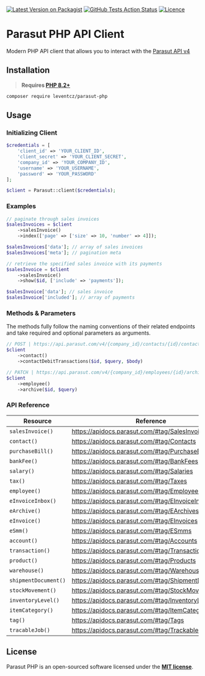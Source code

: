 [![Latest Version on Packagist](https://img.shields.io/packagist/v/leventcz/parasut-php.svg?style=flat-square)](https://packagist.org/packages/leventcz/parasut-php)
[![GitHub Tests Action Status](https://img.shields.io/github/actions/workflow/status/leventcz/parasut-php/tests.yml?branch=main&label=tests&style=flat-square)](https://github.com/leventcz/parasut-php/actions)
[![Licence](https://img.shields.io/github/license/leventcz/parasut-php.svg?style=flat-square)](https://github.com/leventcz/parausut-php/actions)

# Parasut PHP API Client

Modern PHP API client that allows you to interact with the [Parasut API v4](https://apidocs.parasut.com/)

## Installation

> **Requires [PHP 8.2+](https://php.net/releases/)**

```bash
composer require leventcz/parasut-php
```

## Usage

### Initializing Client

```php
$credentials = [
    'client_id' => 'YOUR_CLIENT_ID',
    'client_secret' => 'YOUR_CLIENT_SECRET',
    'company_id' => 'YOUR_COMPANY_ID',
    'username' => 'YOUR_USERNAME',
    'password' => 'YOUR_PASSWORD'
];

$client = Parasut::client($credentials);
```

### Examples

```php
// paginate through sales invoices
$salesInvoices = $client
    ->salesInvoice()
    ->index(['page' => ['size' => 10, 'number' => 4]]);

$salesInvoices['data']; // array of sales invoices   
$salesInvoices['meta']; // pagination meta

// retrieve the specified sales invoice with its payments
$salesInvoice = $client
    ->salesInvoice()
    ->show($id, ['include' => 'payments']);

$salesInvoice['data']; // sales invoice
$salesInvoice['included']; // array of payments
```

### Methods & Parameters

The methods fully follow the naming conventions of their related endpoints and take required and optional parameters as arguments.

```php
// POST | https://api.parasut.com/v4/{company_id}/contacts/{id}/contact_debit_transactions
$client
    ->contact()
    ->contactDebitTransactions($id, $query, $body)

// PATCH | https://api.parasut.com/v4/{company_id}/employees/{id}/archive
$client
    ->employee()
    ->archive($id, $query)
```

### API Reference

| Resource             | Reference                                          |
|----------------------|----------------------------------------------------|
| `salesInvoice()`     | https://apidocs.parasut.com/#tag/SalesInvoices     |
| `contact()`          | https://apidocs.parasut.com/#tag/Contacts          |
| `purchaseBill()`     | https://apidocs.parasut.com/#tag/PurchaseBills     |
| `bankFee()`          | https://apidocs.parasut.com/#tag/BankFees          |
| `salary()`           | https://apidocs.parasut.com/#tag/Salaries          |
| `tax()`              | https://apidocs.parasut.com/#tag/Taxes             |
| `employee()`         | https://apidocs.parasut.com/#tag/Employees         |
| `eInvoiceInbox()`    | https://apidocs.parasut.com/#tag/EInvoiceInboxes   |
| `eArchive()`         | https://apidocs.parasut.com/#tag/EArchives         |
| `eInvoice()`         | https://apidocs.parasut.com/#tag/EInvoices         |
| `eSmm()`             | https://apidocs.parasut.com/#tag/ESmms             |
| `account()`          | https://apidocs.parasut.com/#tag/Accounts          |
| `transaction()`      | https://apidocs.parasut.com/#tag/Transactions      |
| `product()`          | https://apidocs.parasut.com/#tag/Products          |
| `warehouse()`        | https://apidocs.parasut.com/#tag/Warehouses        |
| `shipmentDocument()` | https://apidocs.parasut.com/#tag/ShipmentDocuments |
| `stockMovement()`    | https://apidocs.parasut.com/#tag/StockMovements    |
| `inventoryLevel()`   | https://apidocs.parasut.com/#tag/InventoryLevels   |
| `itemCategory()`     | https://apidocs.parasut.com/#tag/ItemCategories    |
| `tag()`              | https://apidocs.parasut.com/#tag/Tags              |
| `tracableJob()`      | https://apidocs.parasut.com/#tag/TrackableJobs     |

## License

Parasut PHP is an open-sourced software licensed under the **[MIT license](https://opensource.org/licenses/MIT)**.
